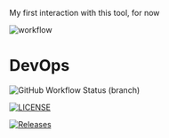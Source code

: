 My first interaction with this tool, for now


![workflow](https://github.com/Cotximahou/devops/actions/workflows/main.yml/badge.svg)

# DevOps
![GitHub Workflow Status (branch)](https://img.shields.io/github/actions/workflow/status/Cotximahou/devops/A%20workflow%20for%20my%20Hello%20World%20App)


[![LICENSE](https://img.shields.io/github/license/Cotximahou/devops.svg?style=flat-square)](https://github.com/Cotximahou/devops/blob/master/LICENSE)

[![Releases](https://img.shields.io/github/release/Cotximahou/devops/all.svg?style=flat-square)](https://github.com/Cotximahou/devops/releases)

